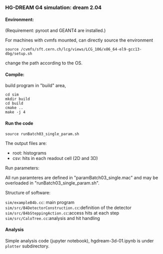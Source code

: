 ### HG-DREAM G4 simulation: dream 2.04

#### Environment:

(Requirement: pyroot and GEANT4 are installed.)

For machines with cvmfs mounted, can directly source the environment
```
source /cvmfs/sft.cern.ch/lcg/views/LCG_106/x86_64-el9-gcc13-dbg/setup.sh
```
change the path according to the OS.

#### Compile:

build program in "build" area,
```
cd sim
mkdir build
cd build
cmake ..
make -j 4
```

#### Run the code

```
source runBatch03_single_param.sh
```

The output files are:
- root: histograms
- csv: hits in each readout cell (2D and 3D)

Run parameters:  

All run paramteres are defined in "paramBatch03_single.mac" and
may be overloaded in "runBatch03_single_param.sh".

Structure of software:

`sim/exampleB4b.cc`: main program
`sim/src/B4DetectorConstruction.cc`:definition of the detector
`sim/src/B4bSteppingAction.cc`:access hits at each step
`sim/src/CaloTree.cc`:analysis and hit handling

#### Analysis

Simple analysis code (jupyter notebook), hgdream-3d-01.ipynb is under `plotter` subdirectory.

